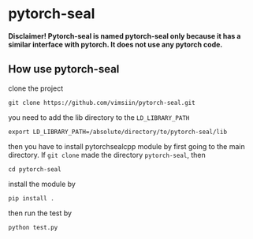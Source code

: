 # pytorch-seal
#### Disclaimer! Pytorch-seal is named pytorch-seal only because it has a similar interface with pytorch. It does not use any pytorch code.

## How use pytorch-seal

clone the project
```
git clone https://github.com/vimsiin/pytorch-seal.git
```
you need to add the lib directory to the `LD_LIBRARY_PATH`
```
export LD_LIBRARY_PATH=/absolute/directory/to/pytorch-seal/lib
```
then you have to install pytorchsealcpp module by first going to the main directory. If `git clone` made the directory `pytorch-seal`, then
```
cd pytorch-seal
```
install the module by
```
pip install .
```
then run the test by
```
python test.py
```
